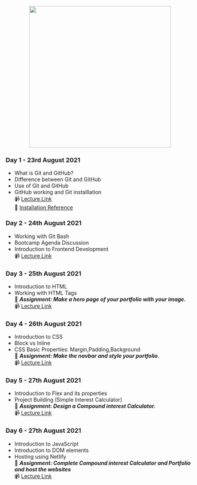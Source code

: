 <p align="center">
 <img src="https://user-images.githubusercontent.com/48858582/131226160-11206ab8-0a30-4da0-a888-865341001e36.png" width="378" height="378" />  
</p>

### Day 1 - 23rd August 2021

  * What is Git and GitHub?
  * Difference between Git and GitHub
  * Use of Git and GitHub
  * GitHub working and Git installlation  
📹 [Lecture Link](https://cutt.ly/gitinstallationday1)  
📜 [Installation Reference](https://github.com/thesauravkarmakar/GitHub101)

### Day 2 - 24th August 2021

  * Working with Git Bash
  * Bootcamp Agenda Discussion
  * Introduction to Frontend Development  
📹 [Lecture Link](https://cutt.ly/webdev101day2rec)  

### Day 3 - 25th August 2021

  * Introduction to HTML
  * Working with HTML Tags  
  📝 ***Assignment: Make a hero page of your portfolio with your image.***  
📹 [Lecture Link](https://cutt.ly/webdev101day3rec)  

### Day 4 - 26th August 2021

  * Introduction to CSS
  * Block vs Inline
  * CSS Basic Properties: Margin,Padding,Background  
  📝 ***Assignment: Make the navbar and style your portfolio.***  
📹 [Lecture Link](https://cutt.ly/webdev101day4rec)  

### Day 5 - 27th August 2021

  * Introduction to Flex and its properties
  * Project Building (Simple Interest Calculator)  
  📝 ***Assignment: Design a Compound interest Calculator.***   
📹 [Lecture Link](https://cutt.ly/webdev101day5rec)  

### Day 6 - 27th August 2021

  * Introduction to JavaScript
  * Introduction to DOM elements
  * Hosting using Netlify  
  📝 ***Assignment: Complete Compound interest Calculator and Portfolio and host the websites***   
📹 [Lecture Link](https://cutt.ly/webdev101day6rec) 

